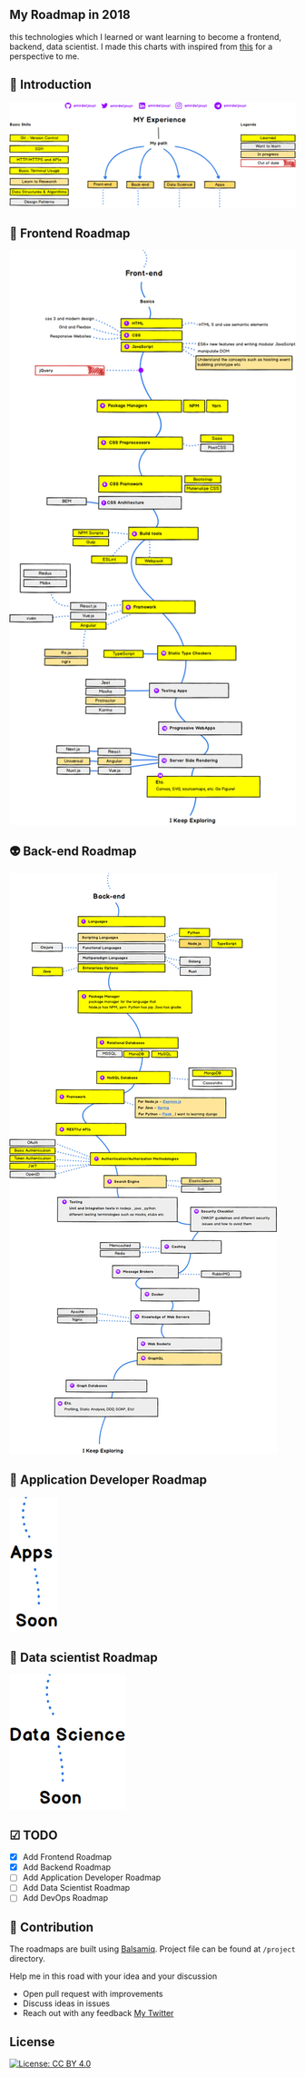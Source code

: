 ## My Roadmap in 2018

 this technologies which I learned or want learning to become a frontend, backend, data scientist. I  made this charts with inspired from [this](https://github.com/kamranahmedse/developer-roadmap) for a perspective to me.

## 🚀 Introduction

![](./images/Intro.png)

## 🎨 Frontend Roadmap

![](./images/Front-end.png)

## 👽 Back-end Roadmap

![](./images/Back-end.png)

## 👷 Application Developer Roadmap

![](./images/Apps.png)

## 👷 Data scientist Roadmap

![](./images/Data%20Science.png)

## ☑ TODO

- [X] Add Frontend Roadmap
- [X] Add Backend Roadmap
- [ ] Add Application Developer Roadmap
- [ ] Add Data Scientist Roadmap
- [ ] Add DevOps Roadmap

## 👬 Contribution

The roadmaps are built using [Balsamiq](https://balsamiq.com/products/mockups/). Project file can be found at `/project` directory.	

Help me in this road with your idea and your discussion

- Open pull request with improvements
- Discuss ideas in issues 
- Reach out with any feedback [My Twitter](https://twitter.com/amirdeljouyi)

## License


[![License: CC BY 4.0](https://img.shields.io/badge/License-CC0%201.0-brightgreen.svg?style=flat-square)](https://creativecommons.org/licenses/by/4.0/)
